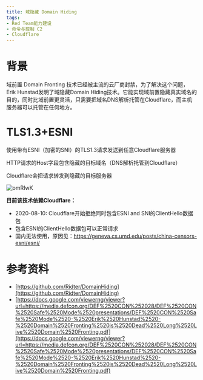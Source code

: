 ```yaml
---
title: 域隐藏 Domain Hiding
tags:
- Red Team能力建设
- 命令与控制 C2
- Cloudflare
---
```


# 背景
域前置 Domain Fronting 技术已经被主流的云厂商封禁，为了解决这个问题，Erik Hunstad发明了域隐藏Domain Hiding技术。它能实现域前置隐藏真实域名的目的，同时比域前置更灵活，只需要把域名DNS解析托管在Cloudflare，而主机服务器可以托管在任何地方。

# TLS1.3+ESNI
使用带有ESNI（加密的SNI）的TLS1.3请求发送到任意Cloudflare服务器

HTTP请求的Host字段包含隐藏的目标域名（DNS解析托管到Cloudflare）

Cloudflare会把请求转发到隐藏的目标服务器

![omRIwK](https://cdn.jsdelivr.net/gh/MarsAuthority/sec_pic@master/uPic/2023-02/omRIwK.jpg)

**目前该技术依赖Cloudflare：**

- 2020-08-10: Cloudflare开始拒绝同时包含ESNI and SNI的ClientHello数据包
- 包含ESNI的ClientHello数据包可以正常请求
- 国内无法使用，原因见：https://geneva.cs.umd.edu/posts/china-censors-esni/esni/

# 参考资料
- [https://github.com/Ridter/DomainHiding](https://github.com/Ridter/DomainHiding)
- [https://docs.google.com/viewerng/viewer?url=https://media.defcon.org/DEF%2520CON%252028/DEF%2520CON%2520Safe%2520Mode%2520presentations/DEF%2520CON%2520Safe%2520Mode%2520-%2520Erik%2520Hunstad%2520-%2520Domain%2520Fronting%2520is%2520Dead%2520Long%2520Live%2520Domain%2520Fronting.pdf](https://docs.google.com/viewerng/viewer?url=https://media.defcon.org/DEF%2520CON%252028/DEF%2520CON%2520Safe%2520Mode%2520presentations/DEF%2520CON%2520Safe%2520Mode%2520-%2520Erik%2520Hunstad%2520-%2520Domain%2520Fronting%2520is%2520Dead%2520Long%2520Live%2520Domain%2520Fronting.pdf)
